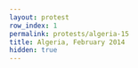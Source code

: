 ```yaml
---
layout: protest
row_index: 1
permalink: protests/algeria-15
title: Algeria, February 2014
hidden: true
---
```

